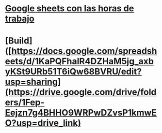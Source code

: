 # [Google sheets con las horas de trabajo](https://docs.google.com/spreadsheets/d/1KaPQFhalR4DZHaM5jg_axbyKSt9URb51T6iQw68BVRU/edit?usp=sharing)

# [Build]([https://docs.google.com/spreadsheets/d/1KaPQFhalR4DZHaM5jg_axbyKSt9URb51T6iQw68BVRU/edit?usp=sharing](https://drive.google.com/drive/folders/1Fep-Eejzn7g4BHHO9WRPwDZvsP1kmwEO?usp=drive_link)

